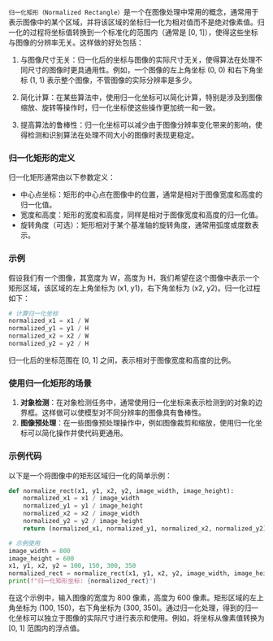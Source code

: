 `归一化矩形（Normalized Rectangle）`是一个在图像处理中常用的概念，通常用于表示图像中的某个区域，并将该区域的坐标归一化为相对值而不是绝对像素值。归一化的过程将坐标值转换到一个标准化的范围内（通常是 [0, 1]），使得这些坐标与图像的分辨率无关。这样做的好处包括：

1. 与图像尺寸无关：归一化后的坐标与图像的实际尺寸无关，使得算法在处理不同尺寸的图像时更具通用性。例如，一个图像的左上角坐标 (0, 0) 和右下角坐标 (1, 1) 表示整个图像，不管图像的实际分辨率是多少。

1. 简化计算：在某些算法中，使用归一化坐标可以简化计算，特别是涉及到图像缩放、旋转等操作时，归一化坐标使这些操作更加统一和一致。

1. 提高算法的鲁棒性：归一化坐标可以减少由于图像分辨率变化带来的影响，使得检测和识别算法在处理不同大小的图像时表现更稳定。

### 归一化矩形的定义
归一化矩形通常由以下参数定义：

- 中心点坐标：矩形的中心点在图像中的位置，通常是相对于图像宽度和高度的归一化值。
- 宽度和高度：矩形的宽度和高度，同样是相对于图像宽度和高度的归一化值。
- 旋转角度（可选）：矩形相对于某个基准轴的旋转角度，通常用弧度或度数表示。
### 示例
假设我们有一个图像，其宽度为 W，高度为 H，我们希望在这个图像中表示一个矩形区域，该区域的左上角坐标为 (x1, y1)，右下角坐标为 (x2, y2)。归一化过程如下：
```python
# 计算归一化坐标
normalized_x1 = x1 / W
normalized_y1 = y1 / H
normalized_x2 = x2 / W
normalized_y2 = y2 / H
```
归一化后的坐标范围在 [0, 1] 之间，表示相对于图像宽度和高度的比例。
### 使用归一化矩形的场景
1. **对象检测**：在对象检测任务中，通常使用归一化坐标来表示检测到的对象的边界框。这样做可以使模型对不同分辨率的图像具有鲁棒性。
1. **图像预处理**：在一些图像预处理操作中，例如图像裁剪和缩放，使用归一化坐标可以简化操作并使代码更通用。
### 示例代码
以下是一个将图像中的矩形区域归一化的简单示例：
```python
def normalize_rect(x1, y1, x2, y2, image_width, image_height):
    normalized_x1 = x1 / image_width
    normalized_y1 = y1 / image_height
    normalized_x2 = x2 / image_width
    normalized_y2 = y2 / image_height
    return (normalized_x1, normalized_y1, normalized_x2, normalized_y2)

# 示例使用
image_width = 800
image_height = 600
x1, y1, x2, y2 = 100, 150, 300, 350
normalized_rect = normalize_rect(x1, y1, x2, y2, image_width, image_height)
print(f"归一化矩形坐标: {normalized_rect}")
```
在这个示例中，输入图像的宽度为 800 像素，高度为 600 像素。矩形区域的左上角坐标为 (100, 150)，右下角坐标为 (300, 350)。通过归一化处理，得到的归一化坐标可以独立于图像的实际尺寸进行表示和使用。例如，将坐标从像素值转换为 [0, 1] 范围内的浮点值。